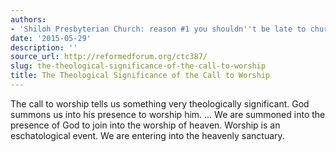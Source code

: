 ```yaml
---
authors:
- 'Shiloh Presbyterian Church: reason #1 you shouldn''t be late to church'
date: '2015-05-29'
description: ''
source_url: http://reformedforum.org/ctc387/
slug: the-theological-significance-of-the-call-to-worship
title: The Theological Significance of the Call to Worship
---
```


The call to worship tells us something very theologically significant. God summons us into his presence to worship him. ... We are summoned into the presence of God to join into the worship of heaven. Worship is an eschatological event. We are entering into the heavenly sanctuary.



